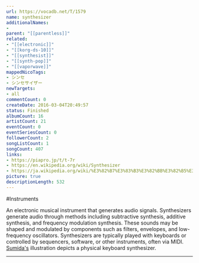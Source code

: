 ```yaml
---
url: https://vocadb.net/T/1579
name: synthesizer
additionalNames: 
- 
parent: "[[parentless]]"
related:
- "[[electronic]]"
- "[[korg-ds-10]]"
- "[[synthesist]]"
- "[[synth-pop]]"
- "[[vaporwave]]"
mappedNicoTags:
- シンセ
- シンセサイザー
newTargets:
- all
commentCount: 0
createDate: 2016-03-04T20:49:57
status: Finished
albumCount: 16
artistCount: 21
eventCount: 0
eventSeriesCount: 0
followerCount: 2
songListCount: 1
songCount: 407
links: 
- https://piapro.jp/t/t-7r
- https://en.wikipedia.org/wiki/Synthesizer
- https://ja.wikipedia.org/wiki/%E3%82%B7%E3%83%B3%E3%82%BB%E3%82%B5%E3%82%A4%E3%82%B6%E3%83%BC
picture: true
descriptionLength: 532
---
```


#Instruments

An electronic musical instrument that generates audio signals. 
Synthesizers generate audio through methods including subtractive synthesis, additive synthesis, and frequency modulation synthesis. 
These sounds may be shaped and modulated by components such as filters, envelopes, and low-frequency oscillators. 
Synthesizers are typically played with keyboards or controlled by sequencers, software, or other instruments, often via MIDI. [Sumida's](https://vocadb.net/Ar/16724) illustration depicts a physical keyboard synthesizer.

---

